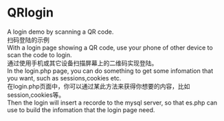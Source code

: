 # QRlogin
A login demo by scanning a QR code.<br/>
扫码登陆的示例<br/>
With a login page showing a QR code, use your phone of other device to scan the code to login.<br/>
通过使用手机或其它设备扫描屏幕上的二维码实现登陆。<br/>
In the login.php page, you can do something to get some infomation that you want, such as sessions,cookies etc.<br/>
在login.php页面中，你可以通过某此方法来获得你想要的内容，比如session,cookies等。<br/>
Then the login will insert a recorde to the mysql server, so that es.php can use to build the infomation that the login page need.<br/>
